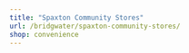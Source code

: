 ```yaml
---
title: "Spaxton Community Stores"
url: /bridgwater/spaxton-community-stores/
shop: convenience
---
```

